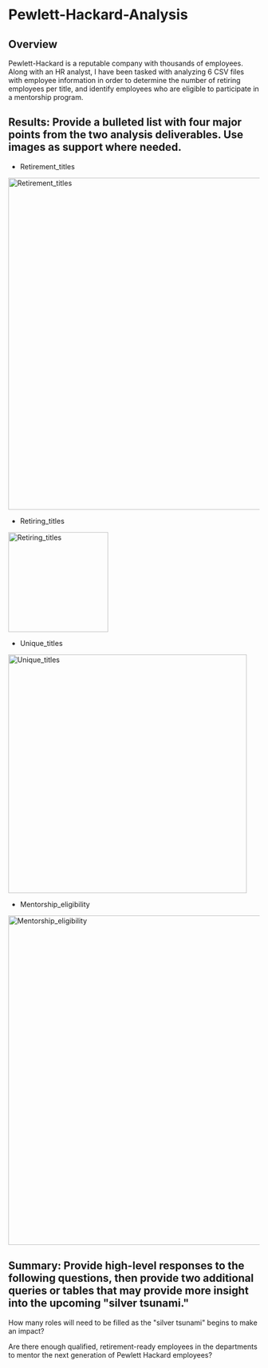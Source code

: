 # Pewlett-Hackard-Analysis

## Overview
Pewlett-Hackard is a reputable company with thousands of employees. Along with an HR analyst, I have been tasked with analyzing 6 CSV files with employee information in order to determine the number of retiring employees per title, and identify employees who are eligible to participate in a mentorship program. 

## Results: Provide a bulleted list with four major points from the two analysis deliverables. Use images as support where needed.

- Retirement_titles
<img width="665" alt="Retirement_titles" src="https://user-images.githubusercontent.com/60076980/153772319-6dde9948-c39b-4ae7-b2f8-5f1d73f38aca.png">

- Retiring_titles
<img width="200" alt="Retiring_titles" src="https://user-images.githubusercontent.com/60076980/153772515-fccacd69-85ed-4005-82c7-d7c787ee92dc.png">


- Unique_titles
<img width="478" alt="Unique_titles" src="https://user-images.githubusercontent.com/60076980/153772321-157cf030-6fa7-4f6f-bea5-26acd135bea9.png">

- Mentorship_eligibility
<img width="660" alt="Mentorship_eligibility" src="https://user-images.githubusercontent.com/60076980/153772378-077afb7f-a1ca-41de-a7be-7e04f0e4300d.png">


## Summary: Provide high-level responses to the following questions, then provide two additional queries or tables that may provide more insight into the upcoming "silver tsunami."
How many roles will need to be filled as the "silver tsunami" begins to make an impact?

Are there enough qualified, retirement-ready employees in the departments to mentor the next generation of Pewlett Hackard employees?
